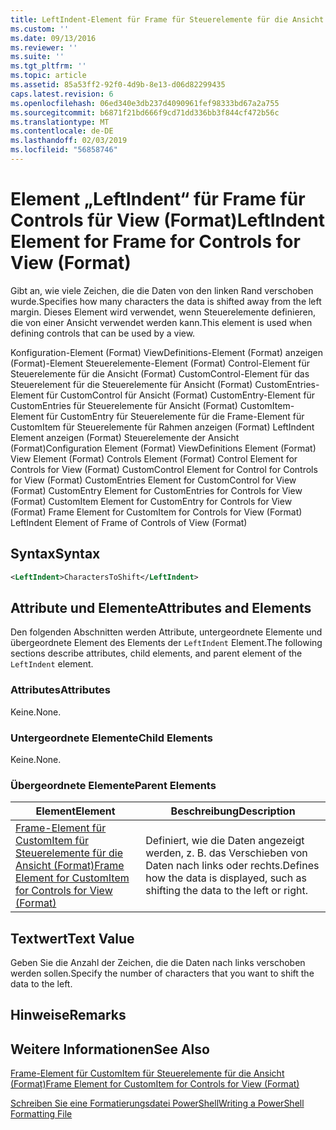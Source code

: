 ```yaml
---
title: LeftIndent-Element für Frame für Steuerelemente für die Ansicht (Format) | Microsoft-Dokumentation
ms.custom: ''
ms.date: 09/13/2016
ms.reviewer: ''
ms.suite: ''
ms.tgt_pltfrm: ''
ms.topic: article
ms.assetid: 85a53ff2-92f0-4d9b-8e13-d06d82299435
caps.latest.revision: 6
ms.openlocfilehash: 06ed340e3db237d4090961fef98333bd67a2a755
ms.sourcegitcommit: b6871f21bd666f9cd71dd336bb3f844cf472b56c
ms.translationtype: MT
ms.contentlocale: de-DE
ms.lasthandoff: 02/03/2019
ms.locfileid: "56858746"
---
```

# <a name="leftindent-element-for-frame-for-controls-for-view-format"></a><span data-ttu-id="a1f44-102">Element „LeftIndent“ für Frame für Controls für View (Format)</span><span class="sxs-lookup"><span data-stu-id="a1f44-102">LeftIndent Element for Frame for Controls for View (Format)</span></span>

<span data-ttu-id="a1f44-103">Gibt an, wie viele Zeichen, die die Daten von den linken Rand verschoben wurde.</span><span class="sxs-lookup"><span data-stu-id="a1f44-103">Specifies how many characters the data is shifted away from the left margin.</span></span> <span data-ttu-id="a1f44-104">Dieses Element wird verwendet, wenn Steuerelemente definieren, die von einer Ansicht verwendet werden kann.</span><span class="sxs-lookup"><span data-stu-id="a1f44-104">This element is used when defining controls that can be used by a view.</span></span>

<span data-ttu-id="a1f44-105">Konfiguration-Element (Format) ViewDefinitions-Element (Format) anzeigen (Format)-Element Steuerelemente-Element (Format) Control-Element für Steuerelemente für die Ansicht (Format) CustomControl-Element für das Steuerelement für die Steuerelemente für Ansicht (Format) CustomEntries-Element für CustomControl für Ansicht (Format) CustomEntry-Element für CustomEntries für Steuerelemente für Ansicht (Format) CustomItem-Element für CustomEntry für Steuerelemente für die Frame-Element für CustomItem für Steuerelemente für Rahmen anzeigen (Format) LeftIndent Element anzeigen (Format) Steuerelemente der Ansicht (Format)</span><span class="sxs-lookup"><span data-stu-id="a1f44-105">Configuration Element (Format) ViewDefinitions Element (Format) View Element (Format) Controls Element (Format) Control Element for Controls for View (Format) CustomControl Element for Control for Controls for View (Format) CustomEntries Element for CustomControl for View (Format) CustomEntry Element for CustomEntries for Controls for View (Format) CustomItem Element for CustomEntry for Controls for View (Format) Frame Element for CustomItem for Controls for View (Format) LeftIndent Element of Frame of Controls of View (Format)</span></span>

## <a name="syntax"></a><span data-ttu-id="a1f44-106">Syntax</span><span class="sxs-lookup"><span data-stu-id="a1f44-106">Syntax</span></span>

```xml
<LeftIndent>CharactersToShift</LeftIndent>
```

## <a name="attributes-and-elements"></a><span data-ttu-id="a1f44-107">Attribute und Elemente</span><span class="sxs-lookup"><span data-stu-id="a1f44-107">Attributes and Elements</span></span>

<span data-ttu-id="a1f44-108">Den folgenden Abschnitten werden Attribute, untergeordnete Elemente und übergeordnete Element des Elements der `LeftIndent` Element.</span><span class="sxs-lookup"><span data-stu-id="a1f44-108">The following sections describe attributes, child elements, and parent element of the `LeftIndent` element.</span></span>

### <a name="attributes"></a><span data-ttu-id="a1f44-109">Attributes</span><span class="sxs-lookup"><span data-stu-id="a1f44-109">Attributes</span></span>

<span data-ttu-id="a1f44-110">Keine.</span><span class="sxs-lookup"><span data-stu-id="a1f44-110">None.</span></span>

### <a name="child-elements"></a><span data-ttu-id="a1f44-111">Untergeordnete Elemente</span><span class="sxs-lookup"><span data-stu-id="a1f44-111">Child Elements</span></span>

<span data-ttu-id="a1f44-112">Keine.</span><span class="sxs-lookup"><span data-stu-id="a1f44-112">None.</span></span>

### <a name="parent-elements"></a><span data-ttu-id="a1f44-113">Übergeordnete Elemente</span><span class="sxs-lookup"><span data-stu-id="a1f44-113">Parent Elements</span></span>

|<span data-ttu-id="a1f44-114">Element</span><span class="sxs-lookup"><span data-stu-id="a1f44-114">Element</span></span>|<span data-ttu-id="a1f44-115">Beschreibung</span><span class="sxs-lookup"><span data-stu-id="a1f44-115">Description</span></span>|
|-------------|-----------------|
|[<span data-ttu-id="a1f44-116">Frame-Element für CustomItem für Steuerelemente für die Ansicht (Format)</span><span class="sxs-lookup"><span data-stu-id="a1f44-116">Frame Element for CustomItem for Controls for View (Format)</span></span>](./frame-element-for-customitem-for-controls-for-view-format.md)|<span data-ttu-id="a1f44-117">Definiert, wie die Daten angezeigt werden, z. B. das Verschieben von Daten nach links oder rechts.</span><span class="sxs-lookup"><span data-stu-id="a1f44-117">Defines how the data is displayed, such as shifting the data to the left or right.</span></span>|

## <a name="text-value"></a><span data-ttu-id="a1f44-118">Textwert</span><span class="sxs-lookup"><span data-stu-id="a1f44-118">Text Value</span></span>

<span data-ttu-id="a1f44-119">Geben Sie die Anzahl der Zeichen, die die Daten nach links verschoben werden sollen.</span><span class="sxs-lookup"><span data-stu-id="a1f44-119">Specify the number of characters that you want to shift the data to the left.</span></span>

## <a name="remarks"></a><span data-ttu-id="a1f44-120">Hinweise</span><span class="sxs-lookup"><span data-stu-id="a1f44-120">Remarks</span></span>

## <a name="see-also"></a><span data-ttu-id="a1f44-121">Weitere Informationen</span><span class="sxs-lookup"><span data-stu-id="a1f44-121">See Also</span></span>

[<span data-ttu-id="a1f44-122">Frame-Element für CustomItem für Steuerelemente für die Ansicht (Format)</span><span class="sxs-lookup"><span data-stu-id="a1f44-122">Frame Element for CustomItem for Controls for View (Format)</span></span>](./frame-element-for-customitem-for-controls-for-view-format.md)

[<span data-ttu-id="a1f44-123">Schreiben Sie eine Formatierungsdatei PowerShell</span><span class="sxs-lookup"><span data-stu-id="a1f44-123">Writing a PowerShell Formatting File</span></span>](./writing-a-powershell-formatting-file.md)
